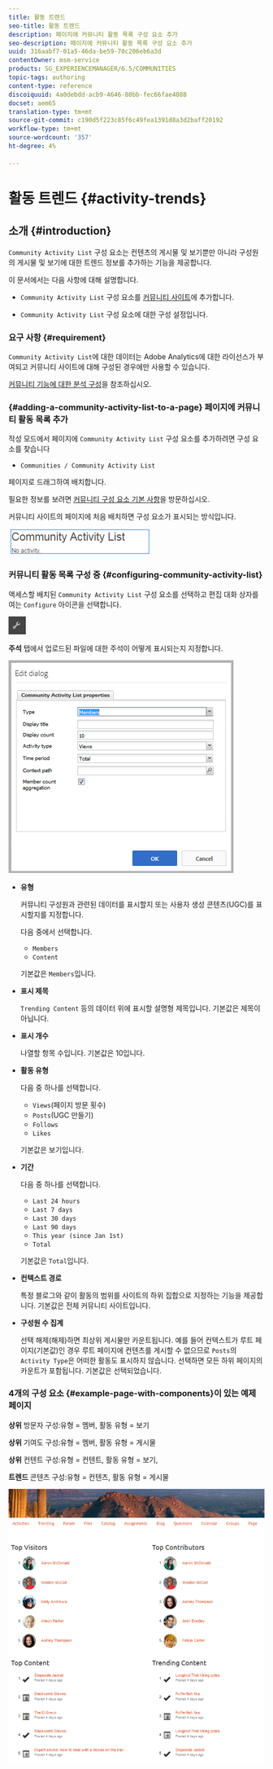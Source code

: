 ```yaml
---
title: 활동 트렌드
seo-title: 활동 트렌드
description: 페이지에 커뮤니티 활동 목록 구성 요소 추가
seo-description: 페이지에 커뮤니티 활동 목록 구성 요소 추가
uuid: 316aabf7-01a5-46da-be59-70c206eb6a3d
contentOwner: msm-service
products: SG_EXPERIENCEMANAGER/6.5/COMMUNITIES
topic-tags: authoring
content-type: reference
discoiquuid: 4a0debdd-acb9-4646-80bb-fec66fae4088
docset: aem65
translation-type: tm+mt
source-git-commit: c190d5f223c85f6c49fea1391d8a3d2baff20192
workflow-type: tm+mt
source-wordcount: '357'
ht-degree: 4%

---
```



# 활동 트렌드 {#activity-trends}

## 소개 {#introduction}

`Community Activity List` 구성 요소는 컨텐츠의 게시물 및 보기뿐만 아니라 구성원의 게시물 및 보기에 대한 트렌드 정보를 추가하는 기능을 제공합니다.

이 문서에서는 다음 사항에 대해 설명합니다.

* `Community Activity List` 구성 요소를 [커뮤니티 사이트](/help/communities/overview.md#community-sites)에 추가합니다.

* `Community Activity List` 구성 요소에 대한 구성 설정입니다.

### 요구 사항 {#requirement}

`Community Activity List`에 대한 데이터는 Adobe Analytics에 대한 라이선스가 부여되고 커뮤니티 사이트에 대해 구성된 경우에만 사용할 수 있습니다.

[커뮤니티 기능에 대한 분석 구성](/help/communities/analytics.md)을 참조하십시오.

### {#adding-a-community-activity-list-to-a-page} 페이지에 커뮤니티 활동 목록 추가

작성 모드에서 페이지에 `Community Activity List` 구성 요소를 추가하려면 구성 요소를 찾습니다

* `Communities / Community Activity List`

페이지로 드래그하여 배치합니다.

필요한 정보를 보려면 [커뮤니티 구성 요소 기본 사항](/help/communities/basics.md)을 방문하십시오.

커뮤니티 사이트의 페이지에 처음 배치하면 구성 요소가 표시되는 방식입니다.

![커뮤니티 활동](assets/community-activity.png)

### 커뮤니티 활동 목록 구성 중 {#configuring-community-activity-list}

액세스할 배치된 `Community Activity List` 구성 요소를 선택하고 편집 대화 상자를 여는 `Configure` 아이콘을 선택합니다.

![configure](assets/configure-new.png)

**주석** 탭에서 업로드된 파일에 대한 주석이 어떻게 표시되는지 지정합니다.

![속성](assets/activity-list-properties.png)

* **유형**

   커뮤니티 구성원과 관련된 데이터를 표시할지 또는 사용자 생성 콘텐츠(UGC)를 표시할지를 지정합니다.

   다음 중에서 선택합니다.

   * `Members`
   * `Content`

   기본값은 `Members`입니다.

* **표시 제목**

   `Trending Content` 등의 데이터 위에 표시할 설명형 제목입니다.
기본값은 제목이 아닙니다.

* **표시 개수**

   나열할 항목 수입니다.
기본값은 10입니다.

* **활동 유형**

   다음 중 하나를 선택합니다.

   * `Views`(페이지 방문 횟수)
   * `Posts`(UGC 만들기)
   * `Follows`
   * `Likes`

   기본값은 보기입니다.

* **기간**

   다음 중 하나를 선택합니다.

   * `Last 24 hours`
   * `Last 7 days`
   * `Last 30 days`
   * `Last 90 days`
   * `This year (since Jan 1st)`
   * `Total`

   기본값은 `Total`입니다.

* **컨텍스트 경로**

   특정 블로그와 같이 활동의 범위를 사이트의 하위 집합으로 지정하는 기능을 제공합니다.
기본값은 전체 커뮤니티 사이트입니다.

* **구성원 수 집계**

   선택 해제(해제)하면 최상위 게시물만 카운트됩니다. 예를 들어 컨텍스트가 루트 페이지(기본값)인 경우 루트 페이지에 컨텐츠를 게시할 수 없으므로 `Posts`의 `Activity Type`은 어떠한 활동도 표시하지 않습니다. 선택하면 모든 하위 페이지의 카운트가 포함됩니다.
기본값은 선택되었습니다.

### 4개의 구성 요소 {#example-page-with-components}이 있는 예제 페이지

**상위** 방문자 구성:유형 = 멤버, 활동 유형 = 보기

**상위** 기여도 구성:유형 = 멤버, 활동 유형 = 게시물

**상위** 컨텐트 구성:유형 = 컨텐트, 활동 유형 = 보기,

**트렌드** 콘텐츠 구성:유형 = 컨텐츠, 활동 유형 = 게시물

![components](assets/activity-list-components.png)

